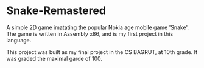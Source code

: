 # Snake-Remastered
A simple 2D game imatating the popular Nokia age mobile game 'Snake'. 
The game is written in Assembly x86, and is my first project in this language.

This project was built as my final project in the CS BAGRUT, at 10th grade. It was graded the maximal garde of 100.
